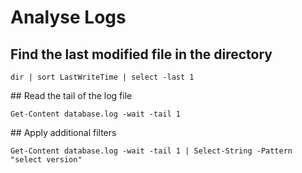 
# Analyse Logs

## Find the last modified file in the directory

`dir | sort LastWriteTime | select -last 1`

## Read the tail of the log file

`Get-Content database.log -wait -tail 1`

## Apply additional filters

`Get-Content database.log -wait -tail 1 | Select-String -Pattern "select version"` 
